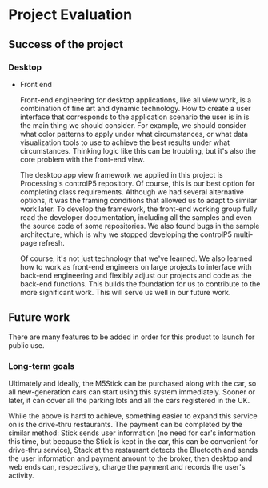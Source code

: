 # Project Evaluation

## Success of the project

### Desktop

* Front end

  Front-end engineering for desktop applications, like all view work, is a combination of fine art and dynamic technology. How to create a user interface that corresponds to the application scenario the user is in is the main thing we should consider. For example, we should consider what color patterns to apply under what circumstances, or what data visualization tools to use to achieve the best results under what circumstances. Thinking logic like this can be troubling, but it's also the core problem with the front-end view.

  The desktop app view framework we applied in this project is Processing's controlP5 repository. Of course, this is our best option for completing class requirements. Although we had several alternative options, it was the framing conditions that allowed us to adapt to similar work later. To develop the framework, the front-end working group fully read the developer documentation, including all the samples and even the source code of some repositories. We also found bugs in the sample architecture, which is why we stopped developing the controlP5 multi-page refresh.

  Of course, it's not just technology that we've learned. We also learned how to work as front-end engineers on large projects to interface with back-end engineering and flexibly adjust our projects and code as the back-end functions. This builds the foundation for us to contribute to the more significant work. This will serve us well in our future work.

  

## Future work

There are many features to be added in order for this product to launch for public use.

### Long-term goals

Ultimately and ideally, the M5Stick can be purchased along with the car, so all new-generation cars can start using this system immediately. Sooner or later, it can cover all the parking lots and all the cars registered in the UK.

While the above is hard to achieve, something easier to expand this service on is the drive-thru restaurants. The payment can be completed by the similar method: Stick sends user information (no need for car's information this time, but because the Stick is kept in the car, this can be convenient for drive-thru service), Stack at the restaurant detects the Bluetooth and sends the user information and payment amount to the broker, then desktop and web ends can, respectively, charge the payment and records the user's activity.   


